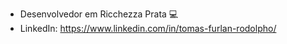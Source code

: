 - Desenvolvedor em Ricchezza Prata :computer:
- LinkedIn: https://www.linkedin.com/in/tomas-furlan-rodolpho/